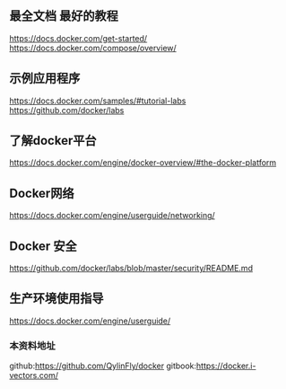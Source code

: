## 最全文档 最好的教程

https://docs.docker.com/get-started/
https://docs.docker.com/compose/overview/

##  示例应用程序

https://docs.docker.com/samples/#tutorial-labs
https://github.com/docker/labs

## 了解docker平台

https://docs.docker.com/engine/docker-overview/#the-docker-platform

## Docker网络

https://docs.docker.com/engine/userguide/networking/

## Docker 安全

https://github.com/docker/labs/blob/master/security/README.md

## 生产环境使用指导

https://docs.docker.com/engine/userguide/



### 本资料地址
github:https://github.com/QylinFly/docker
gitbook:https://docker.i-vectors.com/